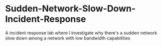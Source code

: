 # Sudden-Network-Slow-Down-Incident-Response
A incident response lab where I investigate why there's a sudden network slow down among a network with low bandwidth capabilities
